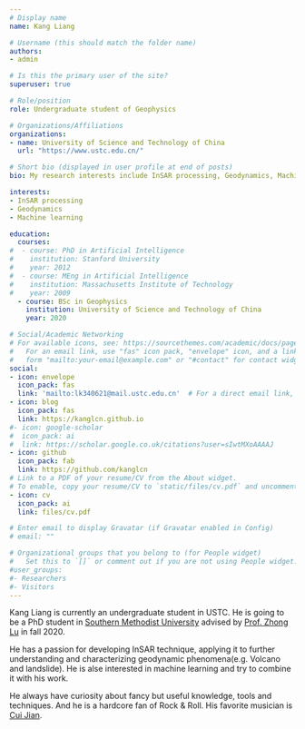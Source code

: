 ```yaml
---
# Display name
name: Kang Liang

# Username (this should match the folder name)
authors:
- admin

# Is this the primary user of the site?
superuser: true

# Role/position
role: Undergraduate student of Geophysics

# Organizations/Affiliations
organizations:
- name: University of Science and Technology of China
  url: "https://www.ustc.edu.cn/"

# Short bio (displayed in user profile at end of posts)
bio: My research interests include InSAR processing, Geodynamics, Machine Learning.

interests:
- InSAR processing
- Geodynamics
- Machine learning

education:
  courses:
#  - course: PhD in Artificial Intelligence
#    institution: Stanford University
#    year: 2012
#  - course: MEng in Artificial Intelligence
#    institution: Massachusetts Institute of Technology
#    year: 2009
  - course: BSc in Geophysics
    institution: University of Science and Technology of China
    year: 2020

# Social/Academic Networking
# For available icons, see: https://sourcethemes.com/academic/docs/page-builder/#icons
#   For an email link, use "fas" icon pack, "envelope" icon, and a link in the
#   form "mailto:your-email@example.com" or "#contact" for contact widget.
social:
- icon: envelope
  icon_pack: fas
  link: 'mailto:lk340621@mail.ustc.edu.cn'  # For a direct email link, use "mailto:test@example.org".
- icon: blog
  icon_pack: fas
  link: https://kanglcn.github.io
#- icon: google-scholar
#  icon_pack: ai
#  link: https://scholar.google.co.uk/citations?user=sIwtMXoAAAAJ
- icon: github
  icon_pack: fab
  link: https://github.com/kanglcn
# Link to a PDF of your resume/CV from the About widget.
# To enable, copy your resume/CV to `static/files/cv.pdf` and uncomment the lines below.
- icon: cv
  icon_pack: ai
  link: files/cv.pdf

# Enter email to display Gravatar (if Gravatar enabled in Config)
# email: ""

# Organizational groups that you belong to (for People widget)
#   Set this to `[]` or comment out if you are not using People widget.
#user_groups:
#- Researchers
#- Visitors
---
```


Kang Liang is currently an undergraduate student in USTC. He is going to be a PhD student in [Southern Methodist University][smu] advised by [Prof. Zhong Lu][zhonglu] in fall 2020.

He has a passion for developing InSAR technique, applying it to further understanding and characterizing geodynamic phenomena(e.g. Volcano and landslide). He is alse interested in machine learning and try to combine it with his work.

He always have curiosity about fancy but useful knowledge, tools and techniques. And he is a hardcore fan of Rock & Roll. His favorite musician is [Cui Jian][cuijian].

[smu]:<https://www.smu.edu/>
[zhonglu]:<https://www.smu.edu/Dedman/Academics/Departments/Earth-Sciences/People/Faculty/Lu>
[cuijian]:<http://www.cuijian.com/>

